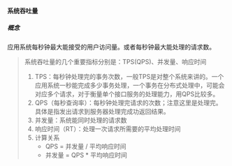 #### 系统吞吐量

##### 概念

应用系统每秒钟最大能接受的用户访问量。或者每秒钟最大能处理的请求数。

> 系统吞吐量的几个重要指标分别是：TPS(QPS)、并发量、响应时间
>
> 1. TPS：每秒钟处理完的事务次数，一般TPS是对整个系统来讲的。一个应用系统一秒能完成多少事务处理，一个事务在分布式处理中，可能会对应多个请求，对于衡量单个接口服务的处理能力，用QPS比较多。
> 2. QPS（每秒查询率）：每秒钟处理完请求的次数；注意这里是处理完。具体是指发出请求到服务器处理完成功返回结果。
> 3. 并发量：系统能同时处理的请求数
> 4. 响应时间（RT）：处理一次请求所需要的平均处理时间
> 5. 计算关系
>    - QPS = 并发量 / 平均响应时间
>    - 并发量 = QPS * 平均响应时间

